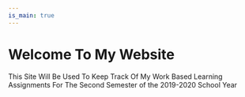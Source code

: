 ```yaml
---
is_main: true
---
```


# Welcome To My Website

This Site Will Be Used To Keep Track Of My Work Based Learning Assignments For The Second Semester of the 2019-2020 School Year
